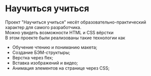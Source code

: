 # Научиться учиться  
Проект "Научиться учиться" несёт образовательно-практический характер для самого разработчика.  
Можно увидеть возможности HTML и CSS вёрстки  
В этом проекте были реализованы такие технологии как  
* Обучение чтению и пониманию макета;
* Создание БЭМ-структыры; 
* Верстка через flex;
* Вставка изображений и видео;
* Анимация элементов на странице через CSS;

